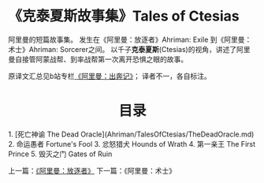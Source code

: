 # 《克泰夏斯故事集》Tales of Ctesias

阿里曼的短篇故事集。
发生在《阿里曼：放逐者》Ahriman: Exile 到《阿里曼：术士》Ahriman: Sorcerer之间。
以千子**克泰夏斯**\(Ctesias\)的视角，讲述了阿里曼自接管阿蒙战帮、到率战帮第一次离开恐惧之眼的故事。

原译文汇总见b站专栏[《阿里曼：出奔记》](https://www.bilibili.com/read/readlist/rl724148)；
译者不一，各自标注。

<div align="center">
<h1>目录</h1>
</div>
1. [死亡神谕 The Dead Oracle](Ahriman/TalesOfCtesias/TheDeadOracle.md)
2. 命运愚者 Fortune's Fool
3. 忿怒猎犬 Hounds of Wrath
4. 第一亲王 The First Prince
5. 毁灭之门 Gates of Ruin

上一篇：[《阿里曼：放逐者》](Ahriman/AhrimanExile/AhrimanExileIndex.md)
下一篇：《阿里曼：术士》
